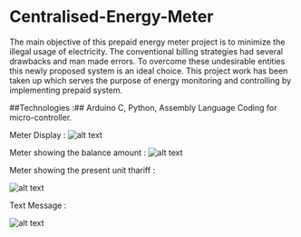 # Centralised-Energy-Meter
The main objective of this prepaid energy meter project is to minimize the illegal usage of electricity. The conventional billing strategies had several drawbacks and man made errors. To overcome these undesirable entities this newly proposed system is an ideal choice. This project work has been taken up which serves the purpose of energy monitoring and controlling by implementing prepaid system.

##Technologies :## Arduino C, Python, Assembly Language Coding for micro-controller.

Meter Display : 
![alt text](https://raw.githubusercontent.com/jibinp/Centralised-Energy-Meter/master/Images/Intro.jpg)

Meter showing the balance amount : 
![alt text](https://raw.githubusercontent.com/jibinp/Centralised-Energy-Meter/master/Images/Balance.jpg)

Meter showing the present unit thariff : 

![alt text](https://raw.githubusercontent.com/jibinp/Centralised-Energy-Meter/master/Images/Thariff.jpg)

Text Message : 

![alt text](https://raw.githubusercontent.com/jibinp/Centralised-Energy-Meter/master/Images/Message.jpg)


